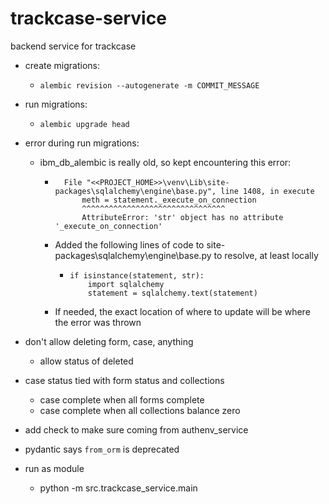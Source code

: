 # trackcase-service
backend service for trackcase

* create migrations:
  * `alembic revision --autogenerate -m COMMIT_MESSAGE`
* run migrations:
  * `alembic upgrade head`
* error during run migrations:
  * ibm_db_alembic is really old, so kept encountering this error:
    *       File "<<PROJECT_HOME>>\venv\Lib\site-packages\sqlalchemy\engine\base.py", line 1408, in execute
                meth = statement._execute_on_connection
                ^^^^^^^^^^^^^^^^^^^^^^^^^^^^^^^^
                AttributeError: 'str' object has no attribute '_execute_on_connection'
    * Added the following lines of code to site-packages\sqlalchemy\engine\base.py to resolve, at least locally 
      *     if isinstance(statement, str):
                import sqlalchemy
                statement = sqlalchemy.text(statement)
    * If needed, the exact location of where to update will be where the error was thrown


* don't allow deleting form, case, anything
  * allow status of deleted
* case status tied with form status and collections
  * case complete when all forms complete
  * case complete when all collections balance zero


* add check to make sure coming from authenv_service
* pydantic says `from_orm` is deprecated



* run as module
  * python -m src.trackcase_service.main